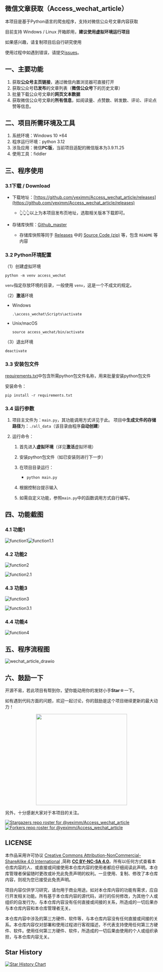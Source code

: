 ## 微信文章获取（Access_wechat_article）

本项目是基于Python语言的爬虫程序，支持对微信公众号文章内容获取

目前支持 Windows / Linux 开箱即用，**建议使用虚拟环境运行项目**

如果感兴趣，请复制项目后自行研究使用

使用过程中如遇到错误，请提交[issues](https://github.com/yeximm/Access_wechat_article/issues)。

## 一、主要功能

1. 获取**公众号主页链接**，通过微信内置浏览器可直接打开
2. 获取公众号**已发布**的文章列表（**微信公众号**下的历史文章）
3. 批量下载公众号文章的**网页文本数据**
4. 获取微信公众号文章的**所有信息**，如阅读量、点赞数、转发数、评论、评论点赞等信息。

## 二、项目所需环境及工具

1. 系统环境：Windows 10 ×64
2. 程序运行环境：python 3.12
3. 涉及应用：微信**PC版**，当前项目适配的微信版本为3.9.11.25
4. 使用工具：fiddler

## 三、程序使用

### 3.1下载 / Download

- 下载地址：[https://github.com/yeximm/Access_wechat_article/releases](https://github.com/yeximm/Access_wechat_article/releases)
  - 👆👆👆以上为本项目发布页地址，选取相关版本下载即可。


- 存储库快照：[Github_master](https://github.com/yeximm/Access_wechat_article/archive/refs/heads/master.zip)
  - 存储库快照等同于 [Releases](https://github.com/yeximm/Access_wechat_article/releases) 中的 [Source Code (zip)](https://github.com/yeximm/Access_wechat_article/archive/refs/heads/master.zip) 等，包含 `README` 等内容

### 3.2 Python环境配置

（1）创建虚拟环境

```
python -m venv access_wechat
```

`venv`指定存放环境的目录，一般使用 `venv`，这是一个不成文的规定。

（2）**激活**环境

- Windows

  ```
  .\access_wechat\Scripts\activate
  ```

- Unix/macOS

  ```
  source access_wechat/bin/activate
  ```

（3）退出环境

```
deactivate
```

### 3.3 安装包文件

[requirements.txt](https://github.com/yeximm/Access_wechat_article/blob/master/requirements.txt)中包含所需python包文件名称，用来批量安装python包文件

安装命令：

```
pip install -r requirements.txt
```

### 3.4 运行参数

1. 项目主文件为：`main.py`，其功能调用方式详见于此。
   项目中**生成文件的存储路径**为：`./all_data`（该目录由程序**自动创建**）
2. 运行命令：
   
   1. 首先进入**虚拟环境**（详见**激活**虚拟环境）
   
   2. 安装python包文件（如已安装则进行下一步）
   
   3. 在项目目录运行：
   
      - ```python
        python main.py
        ```
   
   4. 根据控制台提示输入
   
   5. 如需自定义功能，参照`main.py`中的函数调用方式自行编写。

## 四、功能截图

### 4.1 功能1

![function1](./README/function1.png)![function1.1](./README/function1.1.png)

### 4.2 功能2

![function2](./README/function2.png)

![function2.1](./README/function2.1.png)

### 4.3 功能3

![function3](./README/function3.png)

![function3.1](./README/function3.1.png)

### 4.4 功能4

![function4](./README/function4.png)

## 五、程序流程图

![wechat_article_drawio](./README/wechat_article_drawio.png)

## 六、鼓励一下

开源不易，若此项目有帮到你，望你能动用你的发财小手**Star**☆一下。

如有遇到代码方面的问题，欢迎一起讨论，你的鼓励是这个项目继续更新的最大动力！

<p align = "center">    
<img  src="https://github.com/yeximm/Access_wechat_article/blob/master/README/qrcode_1749894334903.jpg" width="300" />
</p>


另外，十分感谢大家对于本项目的关注。

[![Stargazers repo roster for @yeximm/Access_wechat_article](https://reporoster.com/stars/yeximm/Access_wechat_article)](https://github.com/yeximm/Access_wechat_article/stargazers)
[![Forkers repo roster for @yeximm/Access_wechat_article](https://reporoster.com/forks/yeximm/Access_wechat_article)](https://github.com/yeximm/Access_wechat_article/network/members)

## LICENSE
本作品采用许可协议 <a rel="license" href="http://creativecommons.org/licenses/by-nc-sa/4.0/">Creative Commons Attribution-NonCommercial-ShareAlike 4.0 International</a> ,简称 **[CC BY-NC-SA 4.0](http://creativecommons.org/licenses/by-nc-sa/4.0/)**。所有以任何方式查看本仓库内容的人、或直接或间接使用本仓库内容的使用者都应仔细阅读此声明。本仓库管理者保留随时更改或补充此免责声明的权利。一旦使用、复制、修改了本仓库内容，则视为您已接受此免责声明。

项目内容仅供学习研究，请勿用于商业用途。如对本仓库内容的功能有需求，应自行开发相关功能。所有基于本仓库内容的源代码，进行的任何修改，为其他个人或组织的自发行为，与本仓库内容没有任何直接或间接的关系，所造成的一切后果亦与本仓库内容和本仓库管理者无关。

本仓库内容中涉及的第三方硬件、软件等，与本仓库内容没有任何直接或间接的关系。本仓库内容仅对部署和使用过程进行客观描述，不代表支持使用任何第三方硬件、软件。使用任何第三方硬件、软件，所造成的一切后果由使用的个人或组织承担，与本仓库内容无关。



## Star History

[![Star History Chart](https://api.star-history.com/svg?repos=yeximm/Access_wechat_article&type=Date)](https://www.star-history.com/#yeximm/Access_wechat_article&Date)

